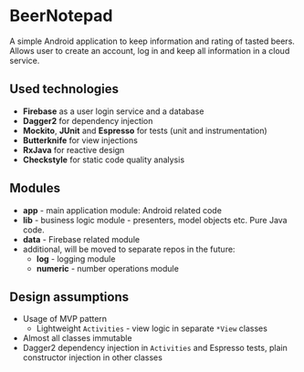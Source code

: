 # BeerNotepad

A simple Android application to keep information and rating of tasted beers.
Allows user to create an account, log in and keep all information in a cloud service.

## Used technologies

* **Firebase** as a user login service and a database
* **Dagger2** for dependency injection
* **Mockito**, **JUnit** and **Espresso** for tests (unit and instrumentation)
* **Butterknife** for view injections
* **RxJava** for reactive design
* **Checkstyle** for static code quality analysis

## Modules

* **app** - main application module: Android related code
* **lib** - business logic module - presenters, model objects etc. Pure Java code.
* **data** - Firebase related module
* additional, will be moved to separate repos in the future:
  * **log** - logging module
  * **numeric** - number operations module

## Design assumptions

* Usage of MVP pattern
  * Lightweight `Activities` - view logic in separate `*View` classes
* Almost all classes immutable
* Dagger2 dependency injection in `Activities` and Espresso tests, plain constructor injection in other classes
